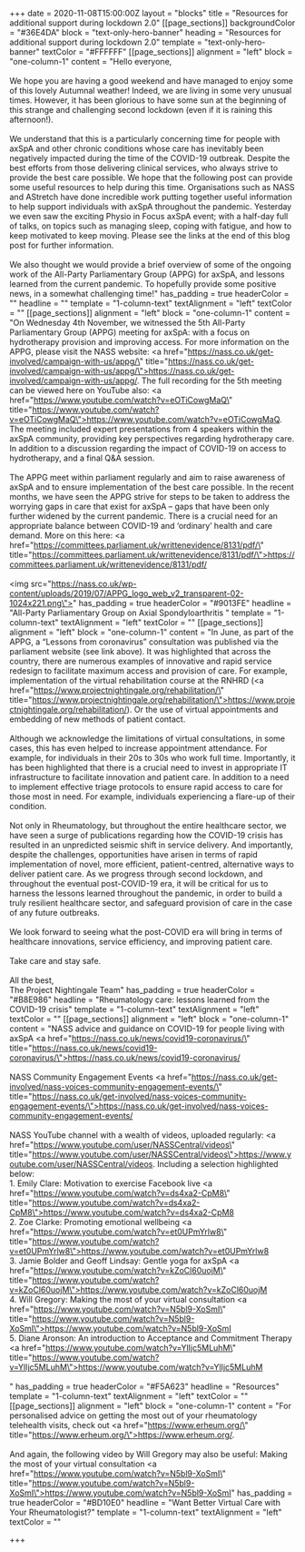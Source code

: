 +++
date = 2020-11-08T15:00:00Z
layout = "blocks"
title = "Resources for additional support during lockdown 2.0"
[[page_sections]]
backgroundColor = "#36E4DA"
block = "text-only-hero-banner"
heading = "Resources for additional support during lockdown 2.0"
template = "text-only-hero-banner"
textColor = "#FFFFFF"
[[page_sections]]
alignment = "left"
block = "one-column-1"
content = "Hello everyone,<br><br>We hope you are having a good weekend and have managed to enjoy some of this lovely Autumnal weather! Indeed, we are living in some very unusual times. However, it has been glorious to have some sun at the beginning of this strange and challenging second lockdown (even if it is raining this afternoon!).<br><br>We understand that this is a particularly concerning time for people with axSpA and other chronic conditions whose care has inevitably been negatively impacted during the time of the COVID-19 outbreak. Despite the best efforts from those delivering clinical services, who always strive to provide the best care possible. We hope that the following post can provide some useful resources to help during this time. Organisations such as NASS and AStretch have done incredible work putting together useful information to help support individuals with axSpA throughout the pandemic. Yesterday we even saw the exciting Physio in Focus axSpA event; with a half-day full of talks, on topics such as managing sleep, coping with fatigue, and how to keep motivated to keep moving. Please see the links at the end of this blog post for further information.<br><br>We also thought we would provide a brief overview of some of the ongoing work of the All-Party Parliamentary Group (APPG) for axSpA, and lessons learned from the current pandemic. To hopefully provide some positive news, in a somewhat challenging time!"
has_padding = true
headerColor = ""
headline = ""
template = "1-column-text"
textAlignment = "left"
textColor = ""
[[page_sections]]
alignment = "left"
block = "one-column-1"
content = "On Wednesday 4th November, we witnessed the 5th All-Party Parliamentary Group (APPG) meeting for axSpA: with a focus on hydrotherapy provision and improving access. For more information on the APPG, please visit the NASS website: <a href=\"https://nass.co.uk/get-involved/campaign-with-us/appg/\" title=\"https://nass.co.uk/get-involved/campaign-with-us/appg/\">https://nass.co.uk/get-involved/campaign-with-us/appg/</a>. The full recording for the 5th meeting can be viewed here on YouTube also: <a href=\"https://www.youtube.com/watch?v=eOTiCowgMaQ\" title=\"https://www.youtube.com/watch?v=eOTiCowgMaQ\">https://www.youtube.com/watch?v=eOTiCowgMaQ</a>. The meeting included expert presentations from 4 speakers within the axSpA community, providing key perspectives regarding hydrotherapy care. In addition to a discussion regarding the impact of COVID-19 on access to hydrotherapy, and a final Q&amp;A session.<br><br>The APPG meet within parliament regularly and aim to raise awareness of axSpA and to ensure implementation of the best care possible. In the recent months, we have seen the APPG strive for steps to be taken to address the worrying gaps in care that exist for axSpA – gaps that have been only further widened by the current pandemic. There is a crucial need for an appropriate balance between COVID-19 and ‘ordinary’ health and care demand. More on this here: <a href=\"https://committees.parliament.uk/writtenevidence/8131/pdf/\" title=\"https://committees.parliament.uk/writtenevidence/8131/pdf/\">https://committees.parliament.uk/writtenevidence/8131/pdf/</a><br><br><img src=\"https://nass.co.uk/wp-content/uploads/2019/07/APPG_logo_web_v2_transparent-02-1024x221.png\">"
has_padding = true
headerColor = "#9013FE"
headline = "All-Party Parliamentary Group on Axial Spondyloarthritis "
template = "1-column-text"
textAlignment = "left"
textColor = ""
[[page_sections]]
alignment = "left"
block = "one-column-1"
content = "In June, as part of the APPG, a “Lessons from coronavirus” consultation was published via the parliament website (see link above). It was highlighted that across the country, there are numerous examples of innovative and rapid service redesign to facilitate maximum access and provision of care. For example, implementation of the virtual rehabilitation course at the RNHRD (<a href=\"https://www.projectnightingale.org/rehabilitation/\" title=\"https://www.projectnightingale.org/rehabilitation/\">https://www.projectnightingale.org/rehabilitation/</a>). Or the use of virtual appointments and embedding of new methods of patient contact.<br><br>Although we acknowledge the limitations of virtual consultations, in some cases, this has even helped to increase appointment attendance. For example, for individuals in their 20s to 30s who work full time. Importantly, it has been highlighted that there is a crucial need to invest in appropriate IT infrastructure to facilitate innovation and patient care. In addition to a need to implement effective triage protocols to ensure rapid access to care for those most in need. For example, individuals experiencing a flare-up of their condition.<br><br>Not only in Rheumatology, but throughout the entire healthcare sector, we have seen a surge of publications regarding how the COVID-19 crisis has resulted in an unpredicted seismic shift in service delivery. And importantly, despite the challenges, opportunities have arisen in terms of rapid implementation of novel, more efficient, patient-centred, alternative ways to deliver patient care. As we progress through second lockdown, and throughout the eventual post-COVID-19 era, it will be critical for us to harness the lessons learned throughout the pandemic, in order to build a truly resilient healthcare sector, and safeguard provision of care in the case of any future outbreaks.<br><br>We look forward to seeing what the post-COVID era will bring in terms of healthcare innovations, service efficiency, and improving patient care.<br><br>Take care and stay safe.<br><br>All the best,<br>The Project Nightingale Team"
has_padding = true
headerColor = "#B8E986"
headline = "Rheumatology care: lessons learned from the COVID-19 crisis"
template = "1-column-text"
textAlignment = "left"
textColor = ""
[[page_sections]]
alignment = "left"
block = "one-column-1"
content = "NASS advice and guidance on COVID-19 for people living with axSpA <a href=\"https://nass.co.uk/news/covid19-coronavirus/\" title=\"https://nass.co.uk/news/covid19-coronavirus/\">https://nass.co.uk/news/covid19-coronavirus/</a><br><br>NASS Community Engagement Events <a href=\"https://nass.co.uk/get-involved/nass-voices-community-engagement-events/\" title=\"https://nass.co.uk/get-involved/nass-voices-community-engagement-events/\">https://nass.co.uk/get-involved/nass-voices-community-engagement-events/</a><br><br>NASS YouTube channel with a wealth of videos, uploaded regularly: <a href=\"https://www.youtube.com/user/NASSCentral/videos\" title=\"https://www.youtube.com/user/NASSCentral/videos\">https://www.youtube.com/user/NASSCentral/videos</a>. Including a selection highlighted below:<br>1. Emily Clare: Motivation to exercise Facebook live <a href=\"https://www.youtube.com/watch?v=ds4xa2-CpM8\" title=\"https://www.youtube.com/watch?v=ds4xa2-CpM8\">https://www.youtube.com/watch?v=ds4xa2-CpM8</a><br>2. Zoe Clarke: Promoting emotional wellbeing <a href=\"https://www.youtube.com/watch?v=et0UPmYrlw8\" title=\"https://www.youtube.com/watch?v=et0UPmYrlw8\">https://www.youtube.com/watch?v=et0UPmYrlw8</a><br>3. Jamie Bolder and Geoff Lindsay: Gentle yoga for axSpA <a href=\"https://www.youtube.com/watch?v=kZoCl60uojM\" title=\"https://www.youtube.com/watch?v=kZoCl60uojM\">https://www.youtube.com/watch?v=kZoCl60uojM</a><br>4. Will Gregory: Making the most of your virtual consultation <a href=\"https://www.youtube.com/watch?v=N5bl9-XoSmI\" title=\"https://www.youtube.com/watch?v=N5bl9-XoSmI\">https://www.youtube.com/watch?v=N5bl9-XoSmI</a><br>5. Diane Aronson: An introduction to Acceptance and Commitment Therapy <a href=\"https://www.youtube.com/watch?v=YlIjc5MLuhM\" title=\"https://www.youtube.com/watch?v=YlIjc5MLuhM\">https://www.youtube.com/watch?v=YlIjc5MLuhM</a><br><br>"
has_padding = true
headerColor = "#F5A623"
headline = "Resources"
template = "1-column-text"
textAlignment = "left"
textColor = ""
[[page_sections]]
alignment = "left"
block = "one-column-1"
content = "For personalised advice on getting the most out of your rheumatology telehealth visits, check out <a href=\"https://www.erheum.org/\" title=\"https://www.erheum.org/\">https://www.erheum.org/</a>.<br><br>And again, the following video by Will Gregory may also be useful: Making the most of your virtual consultation <a href=\"https://www.youtube.com/watch?v=N5bl9-XoSmI\" title=\"https://www.youtube.com/watch?v=N5bl9-XoSmI\">https://www.youtube.com/watch?v=N5bl9-XoSmI</a>"
has_padding = true
headerColor = "#BD10E0"
headline = "Want Better Virtual Care with Your Rheumatologist?"
template = "1-column-text"
textAlignment = "left"
textColor = ""

+++
